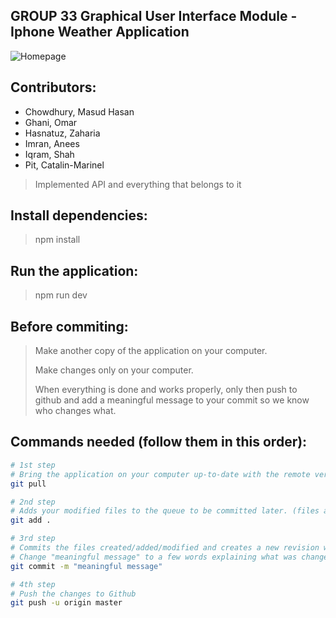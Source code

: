 ## GROUP 33 Graphical User Interface Module - Iphone Weather Application

![Homepage](https://i.imgur.com/EnWC9a4.png)

## Contributors:
- Chowdhury, Masud Hasan
- Ghani, Omar
- Hasnatuz, Zaharia
- Imran, Anees
- Iqram, Shah
- Pit, Catalin-Marinel
> Implemented API and everything that belongs to it

## Install dependencies:
> npm install

## Run the application:
> npm run dev

## Before commiting:
> Make another copy of the application on your computer.
>
> Make changes only on your computer.
>
> When everything is done and works properly, only then push to github and add a meaningful message to your commit so we know who changes what.

## Commands needed (follow them in this order):

``` bash
# 1st step
# Bring the application on your computer up-to-date with the remote version
git pull

# 2nd step
# Adds your modified files to the queue to be committed later. (files are not commited yet)
git add .

# 3rd step
# Commits the files created/added/modified and creates a new revision with a log
# Change "meaningful message" to a few words explaining what was changed/added
git commit -m "meaningful message"

# 4th step
# Push the changes to Github
git push -u origin master
```
